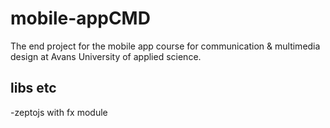 # mobile-appCMD

The end project for the mobile app course for communication & multimedia design at Avans University of applied science.

libs etc
--------

-zeptojs with fx module
